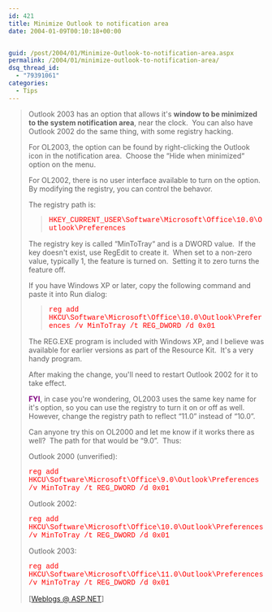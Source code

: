 ```yaml
---
id: 421
title: Minimize Outlook to notification area
date: 2004-01-09T00:10:18+00:00


guid: /post/2004/01/Minimize-Outlook-to-notification-area.aspx
permalink: /2004/01/minimize-outlook-to-notification-area/
dsq_thread_id:
  - "79391061"
categories:
  - Tips
---
```

<body xmlns="http://www.w3.org/1999/xhtml">
    <div class="Section1">
        <blockquote style='margin-top:5.0pt;margin-bottom:5.0pt'> 
        <p class="answer" style='mso-margin-top-alt:6.0pt;margin-right:0in;margin-bottom: 6.0pt;margin-left:0in'>
            <span style=''>Outlook 2003 has an option that allows it's <strong><b>window to be
            minimized to the system notification area</b></strong>, near the clock.&#160; You
            can also have Outlook 2002 do the same thing, with some registry hacking.</span>
        </p>
        <p class="answer" style='mso-margin-top-alt:6.0pt;margin-right:0in;margin-bottom: 6.0pt;margin-left:0in'>
            <span style=''>For OL2003, the option can be found by right-clicking the Outlook icon
            in the notification area.&#160; Choose the &ldquo;Hide when minimized&ldquo; option
            on the menu.</span>
        </p>
        <p class="answer" style='mso-margin-top-alt:6.0pt;margin-right:0in;margin-bottom: 6.0pt;margin-left:0in'>
            <span style=''>For OL2002, there is no user interface available to turn on the option.&#160;
            By modifying the registry, you can control the behavor.</span>
        </p>
        <p class="answer" style='mso-margin-top-alt:6.0pt;margin-right:0in;margin-bottom: 6.0pt;margin-left:0in'>
            <span style=''>The registry path is:</span>
        </p>
        <blockquote style='margin-top:5.0pt;margin-right:0in;margin-bottom:5.0pt'> 
        <p class="answer" style='mso-margin-top-alt:6.0pt;margin-right:0in;margin-bottom: 6.0pt;margin-left:0in'>
            <font color="red"><span style=';font-family:"Courier New";color:red'>HKEY_CURRENT_USER\Software\Microsoft\Office\10.0\Outlook\Preferences</span></font>
        </p>
        </blockquote> 
        <p class="answer" style='mso-margin-top-alt:6.0pt;margin-right:0in;margin-bottom: 6.0pt;margin-left:0in'>
            <span style=''>The registry key is called &ldquo;MinToTray&ldquo; and is a DWORD value.&#160;
            If the key doesn't exist, use RegEdit to create it.&#160; When set to a non-zero value,
            typically 1, the feature is turned on.&#160; Setting it to zero turns the feature
            off.</span>
        </p>
        <p class="answer" style='mso-margin-top-alt:6.0pt;margin-right:0in;margin-bottom: 6.0pt;margin-left:0in'>
            <span style=''>If you have Windows XP or later, copy the following command and paste
            it into Run dialog:</span>
        </p>
        <blockquote style='margin-top:5.0pt;margin-right:0in;margin-bottom:5.0pt'> 
        <p class="answer" style='mso-margin-top-alt:6.0pt;margin-right:0in;margin-bottom: 6.0pt;margin-left:0in'>
            <font color="red"><span style=';font-family:"Courier New";color:red'>reg add HKCU\Software\Microsoft\Office\10.0\Outlook\Preferences
            /v MinToTray /t REG_DWORD /d 0x01</span></font>
        </p>
        </blockquote> 
        <p class="answer" style='mso-margin-top-alt:6.0pt;margin-right:0in;margin-bottom: 6.0pt;margin-left:0in'>
            <span style=''>The REG.EXE program is included with Windows XP, and I believe was
            available for earlier versions as part of the Resource Kit.&#160; It's a very handy
            program.</span>
        </p>
        <p class="answer" style='mso-margin-top-alt:6.0pt;margin-right:0in;margin-bottom: 6.0pt;margin-left:0in'>
            <span style=''>After making the change, you'll need to restart Outlook 2002 for it
            to take effect.</span>
        </p>
        <p class="answer" style='mso-margin-top-alt:6.0pt;margin-right:0in;margin-bottom: 6.0pt;margin-left:0in'>
            <strong><b><font color="purple"><span style=';color:purple'>FYI</span></font></b></strong>,
            in case you're wondering, OL2003 uses the same key name for it's option, so you can
            use the registry to turn it on or off as well.&#160; However, change the registry
            path to reflect &ldquo;11.0&rdquo; instead of &ldquo;10.0&rdquo;.
        </p>
        <p class="answer" style='mso-margin-top-alt:6.0pt;margin-right:0in;margin-bottom: 6.0pt;margin-left:0in'>
            <span style=''>Can anyone try this on OL2000 and let me know if it works there as
            well?&#160; The path for that would be &ldquo;9.0&rdquo;.&#160; Thus:</span>
        </p>
        <p class="answer" style='mso-margin-top-alt:6.0pt;margin-right:0in;margin-bottom: 6.0pt;margin-left:0in'>
            <span style=''>Outlook 2000 (unverified):</span>
        </p>
        <p class="answer" style='mso-margin-top-alt:6.0pt;margin-right:0in;margin-bottom: 6.0pt;margin-left:0in'>
            <font color="red"><span style=';font-family:"Courier New";color:red'>reg add HKCU\Software\Microsoft\Office\9.0\Outlook\Preferences
            /v MinToTray /t REG_DWORD /d 0x01</span></font>
        </p>
        <p class="answer" style='mso-margin-top-alt:6.0pt;margin-right:0in;margin-bottom: 6.0pt;margin-left:0in'>
            <span style=''>Outlook 2002:</span>
        </p>
        <p class="answer" style='mso-margin-top-alt:6.0pt;margin-right:0in;margin-bottom: 6.0pt;margin-left:0in'>
            <font color="red"><span style=';font-family:"Courier New";color:red'>reg add HKCU\Software\Microsoft\Office\10.0\Outlook\Preferences
            /v MinToTray /t REG_DWORD /d 0x01</span></font>
        </p>
        <p class="answer" style='mso-margin-top-alt:6.0pt;margin-right:0in;margin-bottom: 6.0pt;margin-left:0in'>
            <span style=''>Outlook 2003:</span>
        </p>
        <p class="answer" style='mso-margin-top-alt:6.0pt;margin-right:0in;margin-bottom: 6.0pt;margin-left:0in'>
            <font color="red"><span style=';font-family:"Courier New";color:red'>reg add HKCU\Software\Microsoft\Office\11.0\Outlook\Preferences
            /v MinToTray /t REG_DWORD /d 0x01</span></font>
        </p>
        <p class="MsoNormal">
            <img width="1" height="1" id="_x0000_i1025" src="http://weblogs.asp.net/ChuckOp/aggbug/48416.aspx" />
            <br />
            [<a href="http://weblogs.asp.net/ChuckOp/archive/2004/01/07/48416.aspx">Weblogs @
            ASP.NET</a>]
        </p>
        </blockquote>
    </div>
</body>